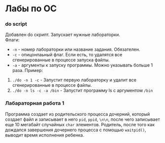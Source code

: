 # Лабы по ОС
### do script
Добавлен do скрипт. Запускает нужные лабораторки.  
Флаги:
* `-n` - номер лабораторки или название задания. Обязателен.
* `-c` - опицонлаьный флаг. Если есть, то удалятся все сгенерированные в процессе запуска файлы.
* `-a` - аргументы к запуску программы. Можно указывать больше 1 раза.
Пример:  
1. `./do -n 1 -c` - Запустит первую лабораторку и удалит все сгенерированные в процессе файлы.
2. `./do -n ls -c -a /bin` - Запустит программу ls c аргументом `/bin`
### Лабараторная работа 1
Программа создает из родительского процесса дочерний, который создает файл и записывает в него `pid`, `ppid`, `\n\n`, после чего записывает еще 10 мегабайт случайных `char` элементов. Родитель, после того как дождался завершения дочернего процесса с помощью `waitpid()`,  выводит время исполнения ребенка.   